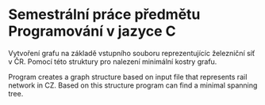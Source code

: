 # Semestrální práce předmětu Programování v jazyce C
Vytvoření grafu na základě vstupního souboru reprezentujícíc železniční síť v ČR. Pomocí této struktury pro nalezení minimální kostry grafu.<br>

Program creates a graph structure based on input file that represents rail network in CZ. Based on this structure program can find a minimal spanning tree.

